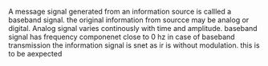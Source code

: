 A message signal generated from an information source is callled a baseband signal. the original information from sourcce may be analog or digital. Analog signal varies continously with time and amplitude. baseband signal has frequency componenet close to 0 hz in case of baseband transmission the information signal is snet as ir is without modulation. this is to be aexpected 
